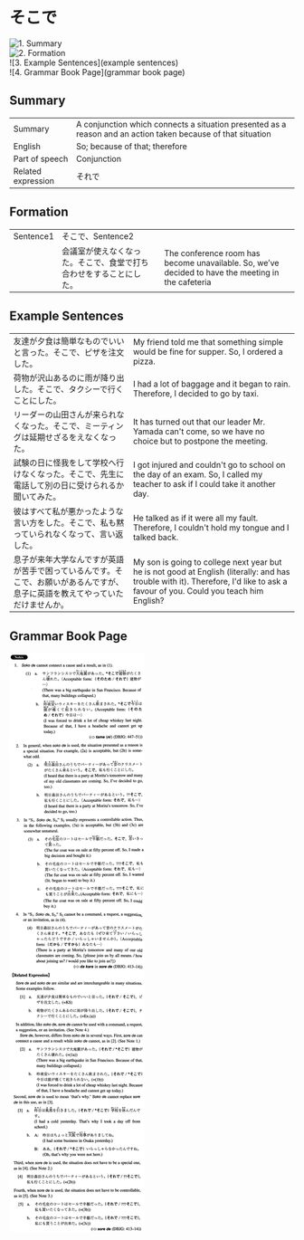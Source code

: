 # そこで

![1. Summary](summary)<br>
![2. Formation](formation)<br>
![3. Example Sentences](example sentences)<br>
![4. Grammar Book Page](grammar book page)<br>


## Summary

<table><tr>   <td>Summary</td>   <td>A conjunction which connects a situation presented as a reason and an action taken because of that situation</td></tr><tr>   <td>English</td>   <td>So; because of that; therefore</td></tr><tr>   <td>Part of speech</td>   <td>Conjunction</td></tr><tr>   <td>Related expression</td>   <td>それで</td></tr></table>

## Formation

<table class="table"> <tbody><tr class="tr head"><td class="td"><span class="bold">Sentence1</span></td><td class="td"><span class="concept">そこで</span><span>、Sentence2</span></td><td class="td"></td></tr><tr class="tr"><td class="td"></td><td class="td"><span>会議室が使えなくなった。</span><span class="concept">そこで</span><span>、食堂で打ち合わせをすることにした。</span></td><td class="td"><span>The conference room has become unavailable. So, we’ve decided to have the meeting in the cafeteria</span></td></tr></tbody></table>

## Example Sentences

<table><tr>   <td>友達が夕食は簡単なものでいいと言った。そこで、ピザを注文した。</td>   <td>My friend told me that something simple would be fine for supper. So, I ordered a pizza.</td></tr><tr>   <td>荷物が沢山あるのに雨が降り出した。そこで、タクシーで行くことにした。</td>   <td>I had a lot of baggage and it began to rain. Therefore, I decided to go by taxi.</td></tr><tr>   <td>リーダーの山田さんが来られなくなった。そこで、ミーティングは延期せざるをえなくなった。</td>   <td>It has turned out that our leader Mr. Yamada can't come, so we have no choice but to postpone the meeting.</td></tr><tr>   <td>試験の日に怪我をして学校へ行けなくなった。そこで、先生に電話して別の日に受けられるか聞いてみた。</td>   <td>I got injured and couldn't go to school on the day of an exam. So, I called my teacher to ask if I could take it another day.</td></tr><tr>   <td>彼はすべて私が悪かったような言い方をした。そこで、私も黙っていられなくなって、言い返した。</td>   <td>He talked as if it were all my fault. Therefore, I couldn't hold my tongue and I talked back.</td></tr><tr>   <td>息子が来年大学なんですが英語が苦手で困っているんです。そこで、お願いがあるんですが、息子に英語を教えてやっていただけませんか。</td>   <td>My son is going to college next year but he is not good at English (literally: and has trouble with it). Therefore, I'd like to ask a favour of you. Could you teach him English?</td></tr></table>

## Grammar Book Page

![](../img/Intermediateそこで1.png)

